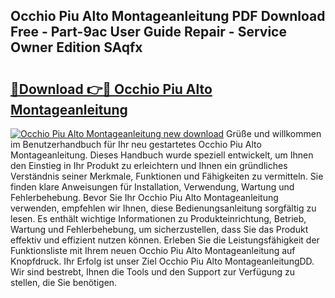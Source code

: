 ## Occhio Piu Alto Montageanleitung PDF Download Free - Part-9ac User Guide Repair - Service Owner Edition SAqfx

# <h2><a href="http://df6fozm.blite.top/?on=Occhio+Piu+Alto+Montageanleitung">🔗Download 👉🔴 Occhio Piu Alto Montageanleitung</a></h2>

[![Occhio Piu Alto Montageanleitung new download](https://i.imgur.com/lujVjoI.png)](http://df6fozm.blite.top/?on=Occhio+Piu+Alto+Montageanleitung)
Grüße und willkommen im Benutzerhandbuch für Ihr neu gestartetes Occhio Piu Alto Montageanleitung. Dieses Handbuch wurde speziell entwickelt, um Ihnen den Einstieg in Ihr Produkt zu erleichtern und Ihnen ein gründliches Verständnis seiner Merkmale, Funktionen und Fähigkeiten zu vermitteln. Sie finden klare Anweisungen für Installation, Verwendung, Wartung und Fehlerbehebung. Bevor Sie Ihr Occhio Piu Alto Montageanleitung verwenden, empfehlen wir Ihnen, diese Bedienungsanleitung sorgfältig zu lesen. Es enthält wichtige Informationen zu Produkteinrichtung, Betrieb, Wartung und Fehlerbehebung, um sicherzustellen, dass Sie das Produkt effektiv und effizient nutzen können. Erleben Sie die Leistungsfähigkeit der Funktionsliste mit Ihrem neuen Occhio Piu Alto Montageanleitung auf Knopfdruck. Ihr Erfolg ist unser Ziel Occhio Piu Alto MontageanleitungDD. Wir sind bestrebt, Ihnen die Tools und den Support zur Verfügung zu stellen, die Sie benötigen.
